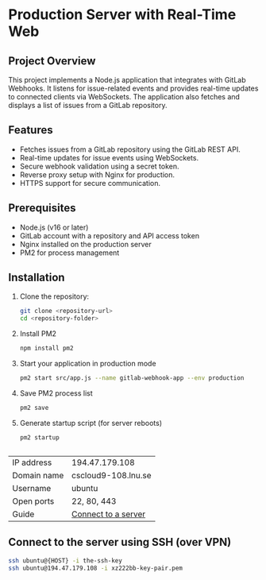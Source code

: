 # Production Server with Real-Time Web

## Project Overview
This project implements a Node.js application that integrates with GitLab Webhooks. It listens for issue-related events and provides real-time updates to connected clients via WebSockets. The application also fetches and displays a list of issues from a GitLab repository.

## Features
- Fetches issues from a GitLab repository using the GitLab REST API.
- Real-time updates for issue events using WebSockets.
- Secure webhook validation using a secret token.
- Reverse proxy setup with Nginx for production.
- HTTPS support for secure communication.

## Prerequisites
- Node.js (v16 or later)
- GitLab account with a repository and API access token
- Nginx installed on the production server
- PM2 for process management

## Installation

1. Clone the repository:
   ```bash
   git clone <repository-url>
   cd <repository-folder>

2. Install PM2
   ```bash
   npm install pm2
   ```

3. Start your application in production mode
   ```bash
   pm2 start src/app.js --name gitlab-webhook-app --env production

4. Save PM2 process list
   ```bash
   pm2 save

5. Generate startup script (for server reboots)
   ```bash
   pm2 startup


## 
|   |   |
|---|---|
| IP address | 194.47.179.108 |
| Domain name | cscloud9-108.lnu.se |
| Username | ubuntu |
| Open ports | 22, 80, 443 |
| Guide | [Connect to a server](https://coursepress.lnu.se/manual/cscloud/education/03-connect-to-server) |

## Connect to the server using SSH (over VPN)
   ````bash
   ssh ubuntu@{HOST} -i the-ssh-key
   ssh ubuntu@194.47.179.108 -i xz222bb-key-pair.pem


